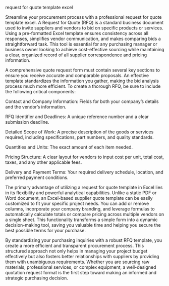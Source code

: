 request for quote template excel


Streamline your procurement process with a professional request for quote template excel. A Request for Quote (RFQ) is a standard business document used to invite suppliers and vendors to bid on specific products or services. Using a pre-formatted Excel template ensures consistency across all responses, simplifies vendor communication, and makes comparing bids a straightforward task. This tool is essential for any purchasing manager or business owner looking to achieve cost-effective sourcing while maintaining a clear, organized record of all supplier correspondence and pricing information.



A comprehensive quote request form must contain several key sections to ensure you receive accurate and comparable proposals. An effective template standardizes the information you gather, making the bid analysis process much more efficient. To create a thorough RFQ, be sure to include the following critical components:



  
Contact and Company Information: Fields for both your company’s details and the vendor’s information.

  
RFQ Identifier and Deadlines: A unique reference number and a clear submission deadline.

  
Detailed Scope of Work: A precise description of the goods or services required, including specifications, part numbers, and quality standards.

  
Quantities and Units: The exact amount of each item needed.

  
Pricing Structure: A clear layout for vendors to input cost per unit, total cost, taxes, and any other applicable fees.

  
Delivery and Payment Terms: Your required delivery schedule, location, and preferred payment conditions.





The primary advantage of utilizing a request for quote template in Excel lies in its flexibility and powerful analytical capabilities. Unlike a static PDF or Word document, an Excel-based supplier quote template can be easily customized to fit your specific project needs. You can add or remove columns, incorporate your company branding, and leverage formulas to automatically calculate totals or compare pricing across multiple vendors on a single sheet. This functionality transforms a simple form into a dynamic decision-making tool, saving you valuable time and helping you secure the best possible terms for your purchase.



By standardizing your purchasing inquiries with a robust RFQ template, you create a more efficient and transparent procurement process. This structured approach not only helps in managing your project budget effectively but also fosters better relationships with suppliers by providing them with unambiguous requirements. Whether you are sourcing raw materials, professional services, or complex equipment, a well-designed quotation request format is the first step toward making an informed and strategic purchasing decision.
